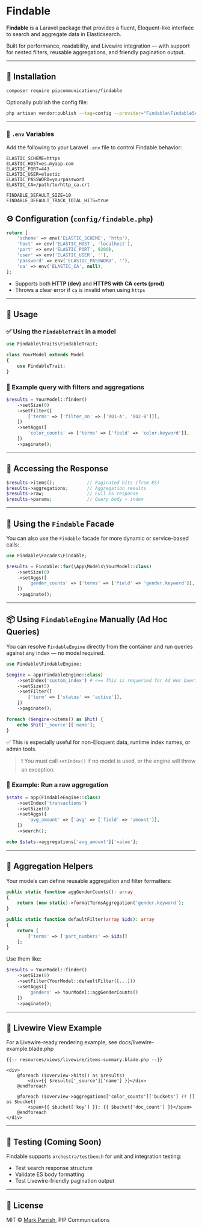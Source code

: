 # Findable

**Findable** is a Laravel package that provides a fluent, Eloquent-like interface to search and aggregate data in Elasticsearch.

Built for performance, readability, and Livewire integration — with support for nested filters, reusable aggregations, and friendly pagination output.

---

## 🚀 Installation

```bash
composer require pipcommunications/findable
```

Optionally publish the config file:

```bash
php artisan vendor:publish --tag=config --provider="Findable\FindableServiceProvider"
```

---

### 📄 `.env` Variables

Add the following to your Laravel `.env` file to control Findable behavior:

```
ELASTIC_SCHEME=https
ELASTIC_HOST=es.myapp.com
ELASTIC_PORT=443
ELASTIC_USER=elastic
ELASTIC_PASSWORD=yourpassword
ELASTIC_CA=/path/to/http_ca.crt

FINDABLE_DEFAULT_SIZE=10
FINDABLE_DEFAULT_TRACK_TOTAL_HITS=true
```

## ⚙ Configuration (`config/findable.php`)

```php
return [
    'scheme' => env('ELASTIC_SCHEME', 'http'),
    'host' => env('ELASTIC_HOST', 'localhost'),
    'port' => env('ELASTIC_PORT', 9200),
    'user' => env('ELASTIC_USER', ''),
    'password' => env('ELASTIC_PASSWORD', ''),
    'ca' => env('ELASTIC_CA', null),
];
```

- Supports both **HTTP (dev)** and **HTTPS with CA certs (prod)**
- Throws a clear error if `ca` is invalid when using `https`

---

## 🧬 Usage

### ✅ Using the `FindableTrait` in a model

```php
use Findable\Traits\FindableTrait;

class YourModel extends Model
{
    use FindableTrait;
}
```

### 🔎 Example query with filters and aggregations

```php
$results = YourModel::finder()
    ->setSize(0)
    ->setFilter([
        ['terms' => ['filter_on' => ['001-A', '002-B']]],
    ])
    ->setAggs([
        'color_counts' => ['terms' => ['field' => 'color.keyword']],
    ])
    ->paginate();
```

---

## 🧾 Accessing the Response

```php
$results->items();            // Paginated hits (from ES)
$results->aggregations;       // Aggregation results
$results->raw;                // Full ES response
$results->params;             // Query body + index
```

---

## 🧭 Using the `Findable` Facade

You can also use the `Findable` facade for more dynamic or service-based calls:

```php
use Findable\Facades\Findable;

$results = Findable::for(\App\Models\YourModel::class)
    ->setSize(0)
    ->setAggs([
        'gender_counts' => ['terms' => ['field' => 'gender.keyword']],
    ])
    ->paginate();
```

---

## 📦 Using `FindableEngine` Manually (Ad Hoc Queries)

You can resolve `FindableEngine` directly from the container and run queries against any index — no model required.

```php
use Findable\FindableEngine;

$engine = app(FindableEngine::class)
    ->setIndex('custom_index') # <== This is requeried for Ad Hoc Queries
    ->setSize(5)
    ->setFilter([
        ['term' => ['status' => 'active']],
    ])
    ->paginate();

foreach ($engine->items() as $hit) {
    echo $hit['_source']['name'];
}
```

✅ This is especially useful for non-Eloquent data, runtime index names, or admin tools.

> ❗ You must call `setIndex()` if no model is used, or the engine will throw an exception.

### 🧪 Example: Run a raw aggregation

```php
$stats = app(FindableEngine::class)
    ->setIndex('transactions')
    ->setSize(0)
    ->setAggs([
        'avg_amount' => ['avg' => ['field' => 'amount']],
    ])
    ->search();

echo $stats->aggregations['avg_amount']['value'];
```

---

## 🧱 Aggregation Helpers

Your models can define reusable aggregation and filter formatters:

```php
public static function aggGenderCounts(): array
{
    return (new static)->formatTermsAggregation('gender.keyword');
}

public static function defaultFilter(array $ids): array
{
    return [
        ['terms' => ['part_numbers' => $ids]]
    ];
}
```

Use them like:

```php
$results = YourModel::finder()
    ->setSize(0)
    ->setFilter(YourModel::defaultFilter([...]))
    ->setAggs([
        'genders' => YourModel::aggGenderCounts()
    ])
    ->paginate();
```

---

## 🎨 Livewire View Example
For a Livewire-ready rendering example, see docs/livewire-example.blade.php
```blade
{{-- resources/views/livewire/items-summary.blade.php --}}

<div>
    @foreach ($overview->hits() as $results)
        <div>{{ $results['_source']['name'] }}</div>
    @endforeach

    @foreach ($overview->aggregations['color_counts']['buckets'] ?? [] as $bucket)
        <span>{{ $bucket['key'] }}: {{ $bucket['doc_count'] }}</span>
    @endforeach
</div>
```

---

## 🧪 Testing (Coming Soon)

Findable supports `orchestra/testbench` for unit and integration testing:

- Test search response structure
- Validate ES body formatting
- Test Livewire-friendly pagination output

---

## 📄 License

MIT © [Mark Parrish](mailto:mark@pipcommunications.com), PIP Communications
